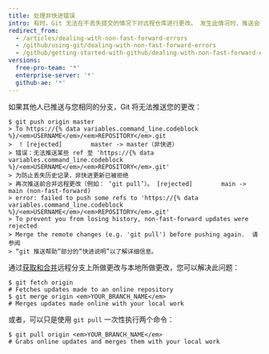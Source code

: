 ```yaml
---
title: 处理非快进错误
intro: 有时，Git 无法在不丢失提交的情况下对远程仓库进行更改。 发生此情况时，推送会被拒绝。
redirect_from:
  - /articles/dealing-with-non-fast-forward-errors
  - /github/using-git/dealing-with-non-fast-forward-errors
  - /github/getting-started-with-github/dealing-with-non-fast-forward-errors
versions:
  free-pro-team: '*'
  enterprise-server: '*'
  github-ae: '*'
---
```

如果其他人已推送与您相同的分支，Git 将无法推送您的更改：

```shell
$ git push origin master
> To https://{% data variables.command_line.codeblock %}/<em>USERNAME</em>/<em>REPOSITORY</em>.git
>  ! [rejected]        master -> master（非快进）
> 错误：无法推送某些 ref 至 'https://{% data variables.command_line.codeblock %}/<em>USERNAME</em>/<em>REPOSITORY</em>.git'
> 为防止丢失历史记录，非快进更新已被拒绝
> 再次推送前合并远程更改（例如： ‘git pull’）。 [rejected]        main -> main (non-fast-forward)
> error: failed to push some refs to 'https://{% data variables.command_line.codeblock %}/<em>USERNAME</em>/<em>REPOSITORY</em>.git'
> To prevent you from losing history, non-fast-forward updates were rejected
> Merge the remote changes (e.g. 'git pull') before pushing again.  请参阅
> “git 推送帮助”部分的“快进说明”以了解详细信息。
```

通过[获取和合并](/github/getting-started-with-github/getting-changes-from-a-remote-repository)远程分支上所做更改与本地所做更改，您可以解决此问题：

```shell
$ git fetch origin
# Fetches updates made to an online repository
$ git merge origin <em>YOUR_BRANCH_NAME</em>
# Merges updates made online with your local work
```

或者，可以只是使用 `git pull` 一次性执行两个命令：

```shell
$ git pull origin <em>YOUR_BRANCH_NAME</em>
# Grabs online updates and merges them with your local work
```
